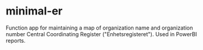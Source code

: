 # minimal-er
Function app for maintaining a map of organization name and organization number  Central Coordinating Register ("Enhetsregisteret"). Used in PowerBI reports.
